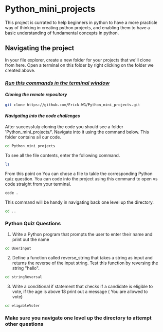 # Python_mini_projects
This project is currated to help beginners in python to have a more practicle way of thinking in creating python projects, and enabling them to have a basic understanding of fundamental concepts in python.

## Navigating the project
In your file explorer, create a new folder for your projects that we'll clone from here. Open a terminal on this folder by right clicking on the folder we created above.

### <u>_Run this commands in the terminal window_</u>
#### *Cloning the remote repository*
```bash 
git clone https://github.com/Erick-WG/Python_mini_projects.git  
```
#### *Navigating into the code challenges*
After successfuly cloning the code you should see a folder 'Python_mini_projects/'. Navigate into it using the command below. This folder contains all our code.
```bash 
cd Python_mini_projects
```
To see all the file contents, enter the following command.
```bash
ls
```
From this point on You can chose a file to takle the corresponding Python quiz question. You can code into the project using this command to open vs code straight from your terminal.

```bash
code .
```
This command will be handy in navigating back one level up the directory.
```bash
cd ..
```
### Python Quiz Questions
  1. Write a Python program that prompts the user to enter their name and print out the name
  ```bash
cd UserInput
  ```
    
  2. Define a function called reverse_string that takes a string as input and returns the reverse of the input string. Test this function by reversing the string "hello".
   ```bash
cd stringReversal
  ```
  
  3. Write a conditional if statement that checks if a candidate is eligible to vote, if the age is above 18 print out a message ( You are allowed to vote)
   ```bash
cd eligableVoter
  ```

### Make sure you navigate one level up the directory to attempt other questions 

